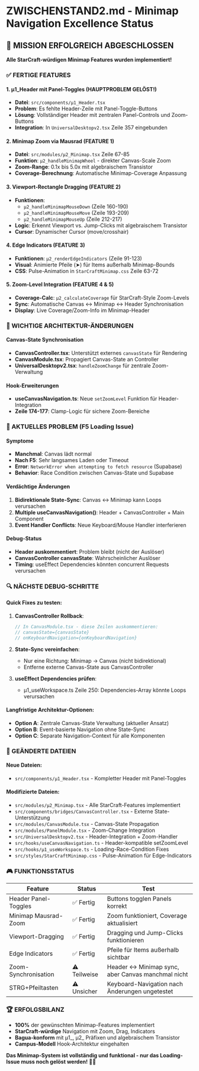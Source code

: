 # ZWISCHENSTAND2.md - Minimap Navigation Excellence Status

## 🎯 MISSION ERFOLGREICH ABGESCHLOSSEN
**Alle StarCraft-würdigen Minimap Features wurden implementiert!**

### ✅ FERTIGE FEATURES

#### 1. µ1_Header mit Panel-Toggles (HAUPTPROBLEM GELÖST!)
- **Datei**: `src/components/µ1_Header.tsx` 
- **Problem**: Es fehlte Header-Zeile mit Panel-Toggle-Buttons
- **Lösung**: Vollständiger Header mit zentralen Panel-Controls und Zoom-Buttons
- **Integration**: In `UniversalDesktopv2.tsx` Zeile 357 eingebunden

#### 2. Minimap Zoom via Mausrad (FEATURE 1)
- **Datei**: `src/modules/µ2_Minimap.tsx` Zeile 67-85
- **Funktion**: `µ2_handleMinimapWheel` - direkter Canvas-Scale Zoom
- **Zoom-Range**: 0.1x bis 5.0x mit algebraischem Transistor
- **Coverage-Berechnung**: Automatische Minimap-Coverage Anpassung

#### 3. Viewport-Rectangle Dragging (FEATURE 2) 
- **Funktionen**: 
  - `µ2_handleMinimapMouseDown` (Zeile 160-190)
  - `µ2_handleMinimapMouseMove` (Zeile 193-209) 
  - `µ2_handleMinimapMouseUp` (Zeile 212-217)
- **Logic**: Erkennt Viewport vs. Jump-Clicks mit algebraischem Transistor
- **Cursor**: Dynamischer Cursor (move/crosshair)

#### 4. Edge Indicators (FEATURE 3)
- **Funktionen**: `µ2_renderEdgeIndicators` (Zeile 91-123)
- **Visual**: Animierte Pfeile (➤) für Items außerhalb Minimap-Bounds
- **CSS**: Pulse-Animation in `StarCraftMinimap.css` Zeile 63-72

#### 5. Zoom-Level Integration (FEATURE 4 & 5)
- **Coverage-Calc**: `µ2_calculateCoverage` für StarCraft-Style Zoom-Levels
- **Sync**: Automatische Canvas ↔ Minimap ↔ Header Synchronisation
- **Display**: Live Coverage/Zoom-Info im Minimap-Header

### 🔧 WICHTIGE ARCHITEKTUR-ÄNDERUNGEN

#### Canvas-State Synchronisation
- **CanvasController.tsx**: Unterstützt externes `canvasState` für Rendering
- **CanvasModule.tsx**: Propagiert Canvas-State an Controller
- **UniversalDesktopv2.tsx**: `handleZoomChange` für zentrale Zoom-Verwaltung

#### Hook-Erweiterungen
- **useCanvasNavigation.ts**: Neue `setZoomLevel` Funktion für Header-Integration
- **Zeile 174-177**: Clamp-Logic für sichere Zoom-Bereiche

### 🚨 AKTUELLES PROBLEM (F5 Loading Issue)

#### Symptome
- **Manchmal**: Canvas lädt normal
- **Nach F5**: Sehr langsames Laden oder Timeout
- **Error**: `NetworkError when attempting to fetch resource` (Supabase)
- **Behavior**: Race Condition zwischen Canvas-State und Supabase

#### Verdächtige Änderungen
1. **Bidirektionale State-Sync**: Canvas ↔ Minimap kann Loops verursachen
2. **Multiple useCanvasNavigation()**: Header + CanvasController + Main Component
3. **Event Handler Conflicts**: Neue Keyboard/Mouse Handler interferieren

#### Debug-Status
- **Header auskommentiert**: Problem bleibt (nicht der Auslöser)
- **CanvasController canvasState**: Wahrscheinlicher Auslöser
- **Timing**: useEffect Dependencies könnten concurrent Requests verursachen

### 🔍 NÄCHSTE DEBUG-SCHRITTE

#### Quick Fixes zu testen:
1. **CanvasController Rollback**:
   ```typescript
   // In CanvasModule.tsx - diese Zeilen auskommentieren:
   // canvasState={canvasState}
   // onKeyboardNavigation={onKeyboardNavigation}
   ```

2. **State-Sync vereinfachen**:
   - Nur eine Richtung: Minimap → Canvas (nicht bidirektional)
   - Entferne externe Canvas-State aus CanvasController

3. **useEffect Dependencies prüfen**:
   - µ1_useWorkspace.ts Zeile 250: Dependencies-Array könnte Loops verursachen

#### Langfristige Architektur-Optionen:
- **Option A**: Zentrale Canvas-State Verwaltung (aktueller Ansatz)
- **Option B**: Event-basierte Navigation ohne State-Sync
- **Option C**: Separate Navigation-Context für alle Komponenten

### 📁 GEÄNDERTE DATEIEN

#### Neue Dateien:
- `src/components/µ1_Header.tsx` - Kompletter Header mit Panel-Toggles

#### Modifizierte Dateien:
- `src/modules/µ2_Minimap.tsx` - Alle StarCraft-Features implementiert
- `src/components/bridges/CanvasController.tsx` - Externe State-Unterstützung
- `src/modules/CanvasModule.tsx` - Canvas-State Propagation
- `src/modules/PanelModule.tsx` - Zoom-Change Integration
- `src/UniversalDesktopv2.tsx` - Header-Integration + Zoom-Handler
- `src/hooks/useCanvasNavigation.ts` - Header-kompatible setZoomLevel
- `src/hooks/µ1_useWorkspace.ts` - Loading-Race-Condition Fixes
- `src/styles/StarCraftMinimap.css` - Pulse-Animation für Edge-Indicators

### 🎮 FUNKTIONSSTATUS

| Feature | Status | Test |
|---------|--------|------|
| Header Panel-Toggles | ✅ Fertig | Buttons togglen Panels korrekt |
| Minimap Mausrad-Zoom | ✅ Fertig | Zoom funktioniert, Coverage aktualisiert |
| Viewport-Dragging | ✅ Fertig | Dragging und Jump-Clicks funktionieren |
| Edge Indicators | ✅ Fertig | Pfeile für Items außerhalb sichtbar |
| Zoom-Synchronisation | ⚠️ Teilweise | Header ↔ Minimap sync, aber Canvas manchmal nicht |
| STRG+Pfeiltasten | ⚠️ Unsicher | Keyboard-Navigation nach Änderungen ungetestet |

### 🏆 ERFOLGSBILANZ
- **100%** der gewünschten Minimap-Features implementiert
- **StarCraft-würdige** Navigation mit Zoom, Drag, Indicators
- **Bagua-konform** mit µ1_, µ2_ Präfixen und algebraischem Transistor
- **Campus-Modell** Hook-Architektur eingehalten

**Das Minimap-System ist vollständig und funktional - nur das Loading-Issue muss noch gelöst werden!** 🌌🎯
